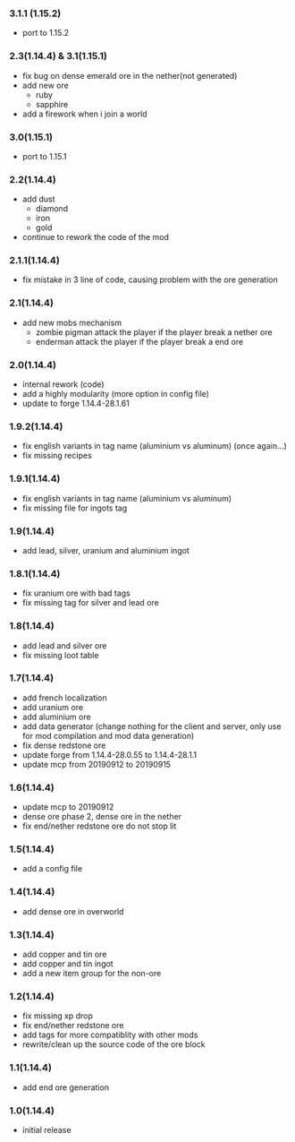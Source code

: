 ### 3.1.1 (1.15.2)
+ port to 1.15.2

### 2.3(1.14.4) & 3.1(1.15.1)
+ fix bug on dense emerald ore in the nether(not generated)
+ add new ore
    + ruby
    + sapphire
+ add a firework when i join a world

### 3.0(1.15.1)
+ port to 1.15.1

### 2.2(1.14.4)
+ add dust
    + diamond
    + iron
    + gold
+ continue to rework the code of the mod

### 2.1.1(1.14.4)
+ fix mistake in 3 line of code, causing problem with the ore generation

### 2.1(1.14.4)
+ add new mobs mechanism
    + zombie pigman attack the player if the player break a nether ore
    + enderman attack the player if the player break a end ore

### 2.0(1.14.4)
+ internal rework (code)
+ add a highly modularity (more option in config file)
+ update to forge 1.14.4-28.1.61

### 1.9.2(1.14.4)
+ fix english variants in tag name (aluminium vs aluminum) (once again...)
+ fix missing recipes

### 1.9.1(1.14.4)
+ fix english variants in tag name (aluminium vs aluminum)
+ fix missing file for ingots tag

### 1.9(1.14.4)
+ add lead, silver, uranium and aluminium ingot

### 1.8.1(1.14.4)
+ fix uranium ore with bad tags
+ fix missing tag for silver and lead ore

### 1.8(1.14.4)
+ add lead and silver ore
+ fix missing loot table

### 1.7(1.14.4)
+ add french localization
+ add uranium ore
+ add aluminium ore
+ add data generator (change nothing for the client and server, only use for mod compilation and mod data generation)
+ fix dense redstone ore
+ update forge from 1.14.4-28.0.55 to 1.14.4-28.1.1
+ update mcp from 20190912 to 20190915

### 1.6(1.14.4)
+ update mcp to 20190912
+ dense ore phase 2, dense ore in the nether
+ fix end/nether redstone ore do not stop lit

### 1.5(1.14.4)
+ add a config file

### 1.4(1.14.4)
+ add dense ore in overworld

### 1.3(1.14.4)
+ add copper and tin ore
+ add copper and tin ingot
+ add a new item group for the non-ore

### 1.2(1.14.4)
+ fix missing xp drop
+ fix end/nether redstone ore
+ add tags for more compatiblity with other mods
+ rewrite/clean up the source code of the ore block

### 1.1(1.14.4)
+ add end ore generation

### 1.0(1.14.4)
+ initial release
